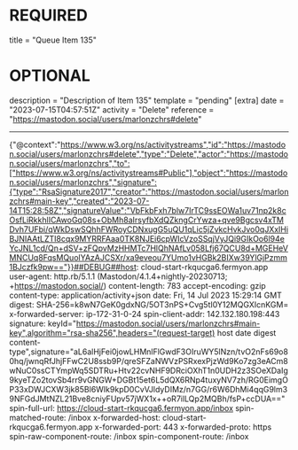 
# REQUIRED
title = "Queue Item 135"
# OPTIONAL
description = "Description of Item 135"
template = "pending"
[extra]
date = "2023-07-15T04:57:51Z"
activity = "Delete"
reference = "https://mastodon.social/users/marlonzchrs#delete"

---
{"@context":"https://www.w3.org/ns/activitystreams","id":"https://mastodon.social/users/marlonzchrs#delete","type":"Delete","actor":"https://mastodon.social/users/marlonzchrs","to":["https://www.w3.org/ns/activitystreams#Public"],"object":"https://mastodon.social/users/marlonzchrs","signature":{"type":"RsaSignature2017","creator":"https://mastodon.social/users/marlonzchrs#main-key","created":"2023-07-14T15:28:58Z","signatureValue":"VbFkbFxh7blw7IrTC9ssEOWa1uv71np2k8cOsfLiRkkhlICAwoGq08s+ObMh8aIrsyfbXdQZkngCrYwza+qve9Bgcsv4xTMDvh7UFbi/qWkDswSQhhFWRoyCDNxugG5uQU1qLic5jZvkcHvkJvo0qJXxIHiBJNIAAtLZTI8cqx9MYRRFAaa0TK8NJEi6cpWIcVzoSSqjVyJQi9GIkOo6l94eYcJNL1cd/Qn+dSV+zFQpvMzHHMTc7HlQhNAfLv058Lfj67QCU8d+MGEHeVMNCUq8FqsMQuolYAzAJCSXr/xa9eveou7YUmo1vHGBk2BIXw39YlGjPzmm1BJczfk9pw=="}}##DEBUG##host: cloud-start-rkqucga6.fermyon.app
user-agent: http.rb/5.1.1 (Mastodon/4.1.4+nightly-20230713; +https://mastodon.social/)
content-length: 783
accept-encoding: gzip
content-type: application/activity+json
date: Fri, 14 Jul 2023 15:29:14 GMT
digest: SHA-256=k8wN7GeK0gdxNG/5OT3nPS+Cvg5tI0Y12MQGXIcnKGM=
x-forwarded-server: ip-172-31-0-24
spin-client-addr: 142.132.180.198:443
signature: keyId="https://mastodon.social/users/marlonzchrs#main-key",algorithm="rsa-sha256",headers="(request-target) host date digest content-type",signature="aL6alHjFei0jowLHMnlFlGwdF3OIruWY5lNzn/tvO2nFs69o80hq/jwnqRfJhjFFwC2U8ssb9P/qreSFZaNWVzPSRxexPjzWd9Ko7zg3eACm8wNuC0ssCTYmpWq5SDTRu+Htv22cvNHF9DRciOXhT1n0UDH2z3SOeXDaIg9kyeTZo2tovSb4rr9vGNGW+DGBt15et6L5dQX6RNp4tuxyNV7zh/RG0EimgOP33xDWJCXW3jk85Bl6WIk9kpD0CvVJldyDIMz/n7GG/r6W6DhMi4qqG9lm39NFGdJMtNZL21Bve8cniyFUpv57jWX1x++oR7ilLQp2MQBh/fsP+ccDUA=="
spin-full-url: https://cloud-start-rkqucga6.fermyon.app/inbox
spin-matched-route: /inbox
x-forwarded-host: cloud-start-rkqucga6.fermyon.app
x-forwarded-port: 443
x-forwarded-proto: https
spin-raw-component-route: /inbox
spin-component-route: /inbox

